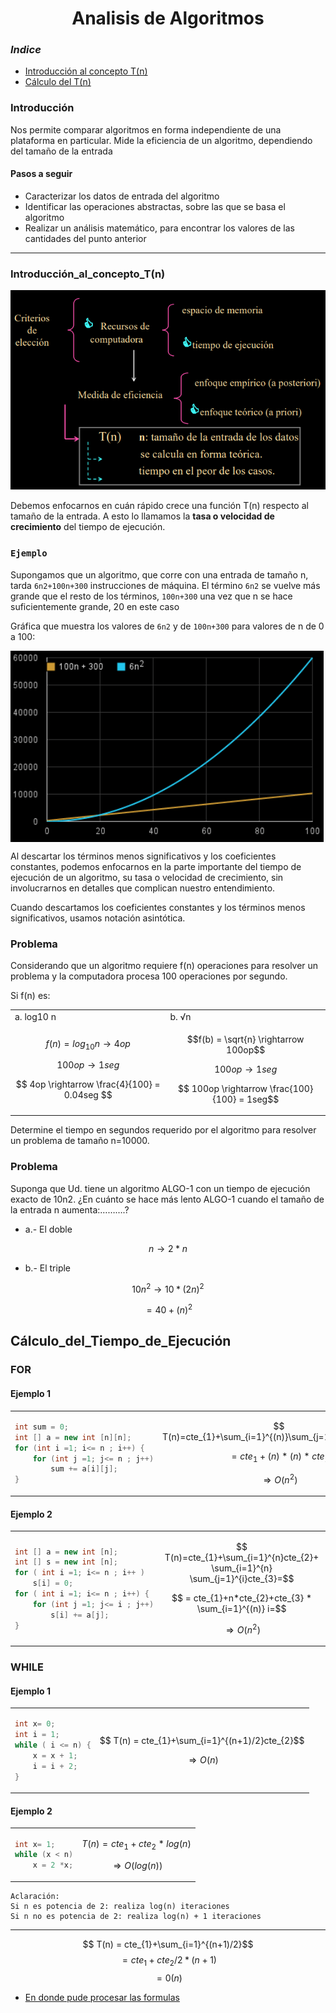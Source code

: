 <h1 align="center">Analisis de Algoritmos</h1>

### *Indice*

- [Introducción al concepto T(n)](#Introducción_al_concepto_T(n))
- [Cálculo del T(n)](#Cálculo_del_Tiempo_de_Ejecución)

### Introducción


Nos permite comparar algoritmos en forma independiente de una plataforma en particular. Mide la eficiencia de un algoritmo, dependiendo del tamaño de la entrada

#### Pasos a seguir

- Caracterizar los datos de entrada del algoritmo
- Identificar las operaciones abstractas, sobre las que se basa el algoritmo
- Realizar un análisis matemático, para encontrar los valores de las cantidades del punto anterior

---

### Introducción_al_concepto_T(n)

![](/Documentos/Img2/1.png)

Debemos enfocarnos en cuán rápido crece una función T(n) respecto al tamaño de la entrada. A esto lo llamamos la **tasa o velocidad de crecimiento** del tiempo de
ejecución.

### `Ejemplo`

Supongamos que un algoritmo, que corre con una entrada de tamaño n, tarda `6n2+100n+300` instrucciones de máquina. El término `6n2` se vuelve más grande que el resto de los términos, `100n+300` una vez que n se hace suficientemente grande, 20 en este caso

Gráfica que muestra los valores de `6n2` y de `100n+300` para valores de n de 0 a 100:



<img src="./Img2/2.png" align="center" >


Al descartar los términos menos significativos y los coeficientes constantes, podemos enfocarnos en la parte importante del tiempo de ejecución de un algoritmo, su tasa o velocidad de crecimiento, sin involucrarnos en detalles que complican nuestro entendimiento.

Cuando descartamos los coeficientes constantes y los
términos menos significativos, usamos notación
asintótica.

### Problema

Considerando que un algoritmo requiere f(n) operaciones para resolver un problema y la computadora procesa 100 operaciones por segundo.


Si f(n) es:



<table>
<tr>
<td> a. log10 n </td> <td> b. √n </td>
</tr>
<tr>
<td>
 

$$ f(n) = log_{10}n\rightarrow 4 op$$

$$ 100op \rightarrow 1seg$$

$$ 4op \rightarrow \frac{4}{100} = 0.04seg $$

</td>
<td>

$$f(b) = \sqrt{n} \rightarrow  100op$$

$$ 100op \rightarrow 1seg$$

$$ 100op \rightarrow \frac{100}{100} = 1seg$$


 
</td>
</tr>
 
</table>

Determine el tiempo en segundos requerido por el
algoritmo para resolver un problema de tamaño n=10000.

### Problema

Suponga que Ud. tiene un algoritmo ALGO-1 con un tiempo de ejecución exacto de 10n2. ¿En cuánto se hace más lento ALGO-1 cuando el tamaño de la entrada n
aumenta:……….?

- a.- El doble   

$$ n\rightarrow 2*n$$

- b.- El triple  

$$10n^{2}\to 10*(2n)^{2}$$

$$ = 40+(n)^{2}$$


## Cálculo_del_Tiempo_de_Ejecución

### FOR

#### Ejemplo 1
 
<table >
<td>

```java
int sum = 0;
int [] a = new int [n][n];
for (int i =1; i<= n ; i++) {
    for (int j =1; j<= n ; j++)
        sum += a[i][j];
}
```
</td>
<td>

$$ T(n)=cte_{1}+\sum_{i=1}^{(n)}\sum_{j=1}^{n}cte_{2}=$$

$$ = cte_{1}+(n)*(n)*cte_{2}$$

$$ \Rightarrow O(n^{2})$$

</td>
</table>


#### Ejemplo 2

<table >
<td>

<div>

```java
int [] a = new int [n];
int [] s = new int [n];
for ( int i =1; i<= n ; i++ )
    s[i] = 0;
for ( int i =1; i<= n ; i++) {
    for (int j =1; j<= i ; j++)
        s[i] += a[j];
}
```
</div>

</td>
<td>

$$ T(n)=cte_{1}+\sum_{i=1}^{n}cte_{2}+ \sum_{i=1}^{n} \sum_{j=1}^{i}cte_{3}=$$

$$ = cte_{1}+n*cte_{2}+cte_{3} * \sum_{i=1}^{(n)} i=$$
 
$$ \Rightarrow O(n^{2})$$


 
</td>
</table>




### WHILE

#### Ejemplo 1
 
<table >
<td>

```java
int x= 0;
int i = 1;
while ( i <= n) {
    x = x + 1;
    i = i + 2;
} 
```
</td>
<td>

$$ T(n) = cte_{1}+\sum_{i=1}^{(n+1)/2}cte_{2}$$

$$ \Rightarrow O(n)$$
</td>
</table >


#### Ejemplo 2
 
<table >
<td>

```java
int x= 1;
while (x < n)
    x = 2 *x;
```
</td>

<td>

$$ T(n) = cte_{1}+cte_{2}*log(n)$$

$$ \Rightarrow O(log(n))$$
</td>
</table >



```
Aclaración:
Si n es potencia de 2: realiza log(n) iteraciones
Si n no es potencia de 2: realiza log(n) + 1 iteraciones
```



---
$$ T(n) = cte_{1}+\sum_{i=1}^{(n+1)/2}$$
$$ = cte_{1}+ cte_{2}/2 * (n+1) $$
$$ = 0(n)$$




- [En donde pude procesar las formulas](https://www.codecogs.com/eqnedit.php)
